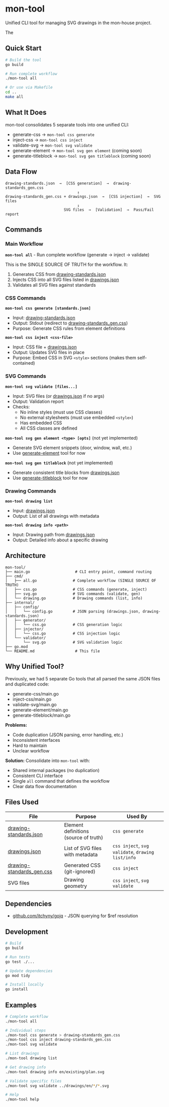 # mon-tool

Unified CLI tool for managing SVG drawings in the mon-house project.

The 

## Quick Start

```bash
# Build the tool
go build

# Run complete workflow
./mon-tool all

# Or use via Makefile
cd ..
make all
```

## What It Does

mon-tool consolidates 5 separate tools into one unified CLI:
- generate-css → `mon-tool css generate`
- inject-css → `mon-tool css inject`
- validate-svg → `mon-tool svg validate`
- generate-element → `mon-tool svg gen element` (coming soon)
- generate-titleblock → `mon-tool svg gen titleblock` (coming soon)

## Data Flow

```
drawing-standards.json  →  [CSS generation]  →  drawing-standards_gen.css
                                ↓
drawing-standards_gen.css + drawings.json  →  [CSS injection]  →  SVG files
                                ↓
                          SVG files  →  [Validation]  →  Pass/Fail report
```

## Commands

### Main Workflow

**`mon-tool all`** - Run complete workflow (generate → inject → validate)

This is the SINGLE SOURCE OF TRUTH for the workflow. It:
1. Generates CSS from [drawing-standards.json](../drawing-standards.json)
2. Injects CSS into all SVG files listed in [drawings.json](../drawings.json)
3. Validates all SVG files against standards

### CSS Commands

**`mon-tool css generate [standards.json]`**
- Input: [drawing-standards.json](../drawing-standards.json)
- Output: Stdout (redirect to [drawing-standards_gen.css](../drawing-standards_gen.css))
- Purpose: Generate CSS rules from element definitions

**`mon-tool css inject <css-file>`**
- Input: CSS file + [drawings.json](../drawings.json)
- Output: Updates SVG files in place
- Purpose: Embed CSS in SVG `<style>` sections (makes them self-contained)

### SVG Commands

**`mon-tool svg validate [files...]`**
- Input: SVG files (or [drawings.json](../drawings.json) if no args)
- Output: Validation report
- Checks:
  - No inline styles (must use CSS classes)
  - No external stylesheets (must use embedded `<style>`)
  - Has embedded CSS
  - All CSS classes are defined

**`mon-tool svg gen element <type> [opts]`** (not yet implemented)
- Generate SVG element snippets (door, window, wall, etc.)
- Use [generate-element](../generate-element/) tool for now

**`mon-tool svg gen titleblock`** (not yet implemented)
- Generate consistent title blocks from [drawings.json](../drawings.json)
- Use [generate-titleblock](../generate-titleblock/) tool for now

### Drawing Commands

**`mon-tool drawing list`**
- Input: [drawings.json](../drawings.json)
- Output: List of all drawings with metadata

**`mon-tool drawing info <path>`**
- Input: Drawing path from [drawings.json](../drawings.json)
- Output: Detailed info about a specific drawing

## Architecture

```
mon-tool/
├── main.go                    # CLI entry point, command routing
├── cmd/
│   ├── all.go                # Complete workflow (SINGLE SOURCE OF TRUTH)
│   ├── css.go                # CSS commands (generate, inject)
│   ├── svg.go                # SVG commands (validate, gen)
│   └── drawing.go            # Drawing commands (list, info)
├── internal/
│   ├── config/
│   │   └── config.go         # JSON parsing (drawings.json, drawing-standards.json)
│   ├── generator/
│   │   └── css.go            # CSS generation logic
│   ├── injector/
│   │   └── css.go            # CSS injection logic
│   └── validator/
│       └── svg.go            # SVG validation logic
├── go.mod
└── README.md                  # This file
```

## Why Unified Tool?

Previously, we had 5 separate Go tools that all parsed the same JSON files and duplicated code:
- generate-css/main.go
- inject-css/main.go
- validate-svg/main.go
- generate-element/main.go
- generate-titleblock/main.go

**Problems:**
- Code duplication (JSON parsing, error handling, etc.)
- Inconsistent interfaces
- Hard to maintain
- Unclear workflow

**Solution:**
Consolidate into `mon-tool` with:
- Shared internal packages (no duplication)
- Consistent CLI interface
- Single `all` command that defines the workflow
- Clear data flow documentation

## Files Used

| File | Purpose | Used By |
|------|---------|---------|
| [drawing-standards.json](../drawing-standards.json) | Element definitions (source of truth) | `css generate` |
| [drawings.json](../drawings.json) | List of SVG files with metadata | `css inject`, `svg validate`, `drawing list/info` |
| [drawing-standards_gen.css](../drawing-standards_gen.css) | Generated CSS (git-ignored) | `css inject` |
| SVG files | Drawing geometry | `css inject`, `svg validate` |

## Dependencies

- [github.com/itchyny/gojq](https://github.com/itchyny/gojq) - JSON querying for $ref resolution

## Development

```bash
# Build
go build

# Run tests
go test ./...

# Update dependencies
go mod tidy

# Install locally
go install
```

## Examples

```bash
# Complete workflow
./mon-tool all

# Individual steps
./mon-tool css generate > drawing-standards_gen.css
./mon-tool css inject drawing-standards_gen.css
./mon-tool svg validate

# List drawings
./mon-tool drawing list

# Get drawing info
./mon-tool drawing info en/existing/plan.svg

# Validate specific files
./mon-tool svg validate ../drawings/en/*/*.svg

# Help
./mon-tool help
```
